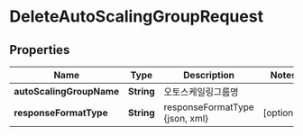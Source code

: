 
# DeleteAutoScalingGroupRequest

## Properties
Name | Type | Description | Notes
------------ | ------------- | ------------- | -------------
**autoScalingGroupName** | **String** | 오토스케일링그룹명 | 
**responseFormatType** | **String** | responseFormatType {json, xml} |  [optional]



